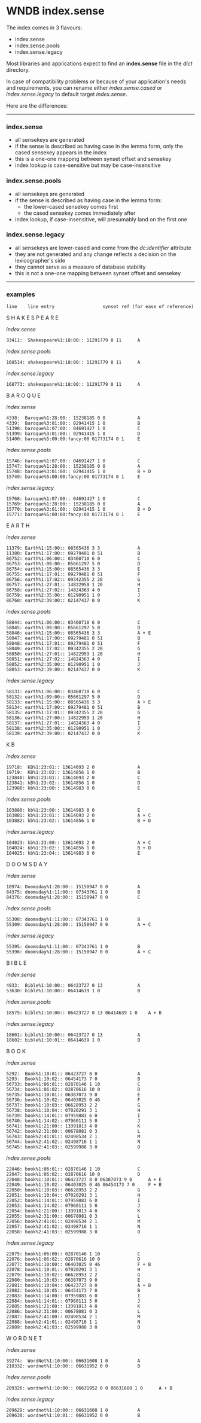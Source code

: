 # WNDB index.sense


The index comes in 3 flavours:

- index.sense
- index.sense.pools
- index.sense.legacy

Most libraries and applications expect to find an **index.sense** file in the *dict* directory. 

In case of compatibility problems or because of your application's needs and requirements, you can rename either *index.sense.cased* or *index.sense.legacy* to default target *index.sense*.

Here are the differences:

---

### index.sense
- all sensekeys are generated
- if the sense is described as having case in the lemma form,
  only the cased sensekey appears in the index
- this is a one-one mapping between synset offset and sensekey
- index lookup is case-sensitive but may be case-insensitive 

### index.sense.pools
- all sensekeys are generated
- if the sense is described as having case in the lemma form:
    - the lower-cased sensekey comes first
    - the cased sensekey comes immediately after
- index lookup, if case-insensitive,  will presumably land on the first one

### index.sense.legacy
- all sensekeys are lower-cased and come from the *dc:identifier* attribute
- they are not generated and any change reflects a decision on the lexicographer's side
- they cannot serve as a measure of database stability
- this is not a one-one mapping between synset offset and sensekey

------------------

### examples


	line	line entry 					synset ref (for ease of reference)
	
S H A K E S P E A R E


*index.sense*

    33411:  Shakespeare%1:18:00:: 11291779 0 11      A

*index.sense.pools*
    
    168514: shakespeare%1:18:00:: 11291779 0 11      A

*index.sense.legacy*

    168773: shakespeare%1:18:00:: 11291779 0 11      A

B A R O Q U E


*index.sense*

    4338:  Baroque%1:28:00:: 15238185 0 0            A
    4339:  Baroque%3:01:00:: 02941415 1 0            B
    51398: baroque%1:07:00:: 04691427 1 0            C
    51399: baroque%3:01:00:: 02941415 1 0            D
    51400: baroque%5:00:00:fancy:00 01773174 0 1     E

*index.sense.pools*

    15746: baroque%1:07:00:: 04691427 1 0            C
    15747: baroque%1:28:00:: 15238185 0 0            A
    15748: baroque%3:01:00:: 02941415 1 0            B + D
    15749: baroque%5:00:00:fancy:00 01773174 0 1     E

*index.sense.legacy*

    15768: baroque%1:07:00:: 04691427 1 0            C
    15769: baroque%1:28:00:: 15238185 0 0            A
    15770: baroque%3:01:00:: 02941415 1 0            B + D
    15771: baroque%5:00:00:fancy:00 01773174 0 1     E

E A R T H

*index.sense*

    11379: Earth%1:15:00:: 08565436 3 3              A
    11380: Earth%1:17:00:: 09279481 0 51             B
    86752: earth%1:06:00:: 03460710 6 0              C
    86753: earth%1:09:00:: 05661297 5 0              D
    86754: earth%1:15:00:: 08565436 3 3              E
    86755: earth%1:17:01:: 09279481 0 51             F
    86756: earth%1:17:02:: 09342355 2 20             G
    86757: earth%1:27:01:: 14822959 1 20             H
    86758: earth%1:27:02:: 14824363 4 0              I
    86759: earth%2:35:00:: 01290951 1 0              J
    86760: earth%2:39:00:: 02147437 0 0              K

*index.sense.pools*

    58044: earth%1:06:00:: 03460710 6 0              C
    58045: earth%1:09:00:: 05661297 5 0              D
    58046: earth%1:15:00:: 08565436 3 3              A + E
    58047: earth%1:17:00:: 09279481 0 51             B
    58048: earth%1:17:01:: 09279481 0 51             F
    58049: earth%1:17:02:: 09342355 2 20             G
    58050: earth%1:27:01:: 14822959 1 20             H
    58051: earth%1:27:02:: 14824363 4 0              I
    58052: earth%2:35:00:: 01290951 1 0              J
    58053: earth%2:39:00:: 02147437 0 0              K

*index.sense.legacy*

    58131: earth%1:06:00:: 03460710 6 0              C
    58132: earth%1:09:00:: 05661297 5 0              D
    58133: earth%1:15:00:: 08565436 3 3              A + E
    58134: earth%1:17:00:: 09279481 0 51             B
    58135: earth%1:17:01:: 09342355 2 20             G
    58136: earth%1:27:00:: 14822959 1 20             H
    58137: earth%1:27:01:: 14824363 4 0              I
    58138: earth%2:35:00:: 01290951 1 0              J
    58139: earth%2:39:00:: 02147437 0 0              K

K B

*index.sense*

    19718:  KB%1:23:01:: 13614693 2 0                A
    19719:  KB%1:23:02:: 13614856 1 0                B
    123840: kB%1:23:01:: 13614693 2 0                C
    123841: kB%1:23:02:: 13614856 1 0                D
    123986: kb%1:23:00:: 13614983 0 0                E

*index.sense.pools*

    103880: kb%1:23:00:: 13614983 0 0                E
    103881: kb%1:23:01:: 13614693 2 0                A + C
    103882: kb%1:23:02:: 13614856 1 0                B + D

*index.sense.legacy*

    104023: kb%1:23:00:: 13614693 2 0                A + C
    104024: kb%1:23:02:: 13614856 1 0                B + D
    104025: kb%1:23:04:: 13614983 0 0                E

D O O M S D A Y

*index.sense*

    10974: Doomsday%1:28:00:: 15150947 0 0           A
    84375: doomsday%1:11:00:: 07343761 1 0           B
    84376: doomsday%1:28:00:: 15150947 0 0           C

*index.sense.pools*

    55308: doomsday%1:11:00:: 07343761 1 0           B
    55309: doomsday%1:28:00:: 15150947 0 0           A + C

*index.sense.legacy*

    55395: doomsday%1:11:00:: 07343761 1 0           B
    55396: doomsday%1:28:00:: 15150947 0 0           A + C

B I B L E

*index.sense*

    4933:  Bible%1:10:00:: 06423727 0 13             A
    53630: bible%1:10:00:: 06414639 1 0              B

*index.sense.pools*

    18575: bible%1:10:00:: 06423727 0 13 06414639 1 0    A + B

*index.sense.legacy*

    18601: bible%1:10:00:: 06423727 0 13             A
    18602: bible%1:10:01:: 06414639 1 0              B

B O O K

*index.sense*

    5292:  Book%1:10:01:: 06423727 8 0               A
    5293:  Book%1:10:02:: 06454173 7 0               B
    56733: book%1:06:01:: 02870146 1 10              C
    56734: book%1:06:02:: 02870616 10 0              D
    56735: book%1:10:01:: 06387073 9 0               E
    56736: book%1:10:02:: 06403025 0 46              F
    56737: book%1:10:03:: 06628953 2 2               G
    56738: book%1:10:04:: 07020291 3 1               H
    56739: book%1:14:01:: 07959883 6 0               I
    56740: book%1:14:02:: 07960111 5 0               J
    56741: book%1:21:00:: 13391813 4 0               K
    56742: book%2:31:00:: 00678081 0 3               L
    56743: book%2:41:01:: 02498534 2 1               M
    56744: book%2:41:02:: 02498716 1 1               N
    56745: book%2:41:03:: 02599988 3 0               O

*index.sense.pools*

    22046: book%1:06:01:: 02870146 1 10              C
    22047: book%1:06:02:: 02870616 10 0              D
    22048: book%1:10:01:: 06423727 8 0 06387073 9 0      A + E
    22049: book%1:10:02:: 06403025 0 46 06454173 7 0     F + B
    22050: book%1:10:03:: 06628953 2 2               G
    22051: book%1:10:04:: 07020291 3 1               H
    22052: book%1:14:01:: 07959883 6 0               I
    22053: book%1:14:02:: 07960111 5 0               J
    22054: book%1:21:00:: 13391813 4 0               K
    22055: book%2:31:00:: 00678081 0 3               L
    22056: book%2:41:01:: 02498534 2 1               M
    22057: book%2:41:02:: 02498716 1 1               N
    22058: book%2:41:03:: 02599988 3 0               O

*index.sense.legacy*

    22075: book%1:06:00:: 02870146 1 10              C
    22076: book%1:06:02:: 02870616 10 0              D
    22077: book%1:10:00:: 06403025 0 46              F + B
    22078: book%1:10:01:: 07020291 3 1               H
    22079: book%1:10:02:: 06628953 2 2               G
    22080: book%1:10:03:: 06387073 9 0               E
    22081: book%1:10:04:: 06423727 8 0               A + B
    22082: book%1:10:05:: 06454173 7 0               B
    22083: book%1:14:00:: 07959883 6 0               I
    22084: book%1:14:01:: 07960111 5 0               J
    22085: book%1:21:00:: 13391813 4 0               K
    22086: book%2:31:00:: 00678081 0 3               L
    22087: book%2:41:00:: 02498534 2 1               M
    22088: book%2:41:01:: 02498716 1 1               N
    22089: book%2:41:03:: 02599988 3 0               O

W O R D N E T

*index.sense*

    39274:  WordNet%1:10:00:: 06631608 1 0           A
    210332: wordnet%1:10:00:: 06631952 0 0           B

*index.sense.pools*

    209326: wordnet%1:10:00:: 06631952 0 0 06631608 1 0      A + B

*index.sense.legacy*

    209629: wordnet%1:10:00:: 06631608 1 0           A
    209630: wordnet%1:10:01:: 06631952 0 0           B

